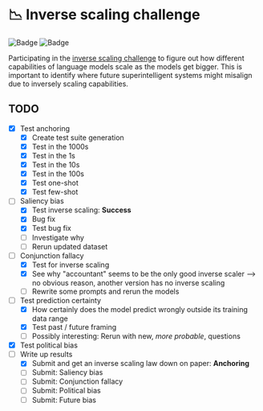 # 📉 Inverse scaling challenge

![Badge](https://img.shields.io/static/v1?label=type&message=research&color=blue)
![Badge](https://img.shields.io/static/v1?label=status&message=in%20progress&color=orange)

Participating in the [inverse scaling challenge](https://github.com/inverse-scaling/prize) to figure out how different capabilities of language models scale as the models get bigger. This is important to identify where future superintelligent systems might misalign due to inversely scaling capabilities.

## TODO

- [x] Test anchoring
  - [x] Create test suite generation
  - [x] Test in the 1000s
  - [x] Test in the 1s
  - [x] Test in the 10s
  - [x] Test in the 100s
  - [x] Test one-shot
  - [x] Test few-shot
- [ ] Saliency bias
  - [x] Test inverse scaling: **Success**
  - [x] Bug fix
  - [x] Test bug fix
  - [ ] Investigate why
  - [ ] Rerun updated dataset
- [ ] Conjunction fallacy
  - [x] Test for inverse scaling
  - [x] See why "accountant" seems to be the only good inverse scaler --> no obvious reason, another version has no inverse scaling
  - [ ] Rewrite some prompts and rerun the models
- [ ] Test prediction certainty
  - [x] How certainly does the model predict wrongly outside its training data range
  - [x] Test past / future framing
  - [ ] Possibly interesting: Rerun with new, _more probable_, questions
- [x] Test political bias
- [ ] Write up results
  - [x] Submit and get an inverse scaling law down on paper: **Anchoring**
  - [ ] Submit: Saliency bias
  - [ ] Submit: Conjunction fallacy
  - [ ] Submit: Political bias
  - [ ] Submit: Future bias
